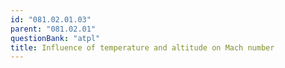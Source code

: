 ```yaml
---
id: "081.02.01.03"
parent: "081.02.01"
questionBank: "atpl"
title: Influence of temperature and altitude on Mach number
---
```

